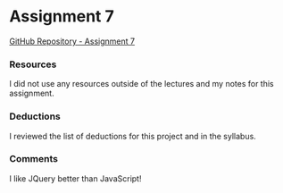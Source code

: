 # Assignment 7

[GitHub Repository - Assignment 7](https://github.com/JackieMarie/assignment-7_culbreath-jackie)

### Resources
I did not use any resources outside of the lectures and my notes for this assignment.

### Deductions
I reviewed the list of deductions for this project and in the syllabus.

### Comments
I like JQuery better than JavaScript!
